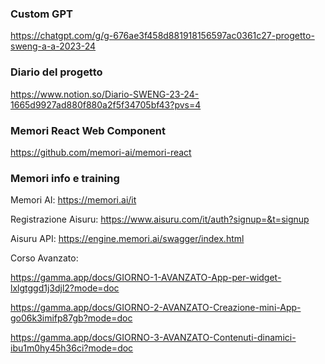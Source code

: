 ### Custom GPT
https://chatgpt.com/g/g-676ae3f458d881918156597ac0361c27-progetto-sweng-a-a-2023-24

  

### Diario del progetto

https://www.notion.so/Diario-SWENG-23-24-1665d9927ad880f880a2f5f34705bf43?pvs=4

  

### Memori React Web Component

https://github.com/memori-ai/memori-react

  

### Memori info e training

Memori AI: https://memori.ai/it

Registrazione Aisuru: https://www.aisuru.com/it/auth?signup=&t=signup

Aisuru API: https://engine.memori.ai/swagger/index.html

Corso Avanzato:

https://gamma.app/docs/GIORNO-1-AVANZATO-App-per-widget-lxlgtggd1j3djl2?mode=doc

https://gamma.app/docs/GIORNO-2-AVANZATO-Creazione-mini-App-go06k3imifp87gb?mode=doc

https://gamma.app/docs/GIORNO-3-AVANZATO-Contenuti-dinamici-ibu1m0hy45h36ci?mode=doc